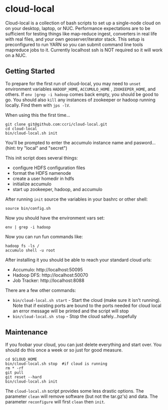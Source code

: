 # cloud-local

Cloud-local is a collection of bash scripts to set up a single-node cloud on on your desktop, laptop, or NUC. Performance expectations are to be sufficient for testing things like map-reduce ingest, converters in real life with real files, and your own geoserver/iterator stack. This setup is preconfigured to run YARN so you can submit command line tools mapreduce jobs to it. Currently localhost ssh is NOT required so it will work on a NUC. 

## Getting Started 

To prepare for the first run of cloud-local, you may need to `unset` environment variables `HADOOP_HOME`, `ACCUMULO_HOME` , `ZOOKEEPER_HOME`, and others. If `env |grep -i hadoop` comes back empty, you should be good to go. You should also `kill` any instances of zookeeper or hadoop running locally. Find them with `jps -lV`.

When using this the first time...

    git clone git@github.com:ccri/cloud-local.git
    cd cloud-local
    bin/cloud-local.sh init

You'll be prompted to enter the accumulo instance name and pasword...(hint: try "local" and "secret")

This init script does several things:
* configure HDFS configuration files
* format the HDFS namenode
* create a user homedir in hdfs
* initialize accumulo
* start up zookeeper, hadoop, and accumulo

After running `init` source the variables in your bashrc or other shell:

    source bin/config.sh

Now you should have the environment vars set:
    
    env | grep -i hadoop

Now you can run fun commands like:

    hadoop fs -ls /
    accumulo shell -u root 

After installing it you should be able to reach your standard cloud urls:

* Accumulo:    http://localhost:50095
* Hadoop DFS:  http://localhost:50070
* Job Tracker: http://localhost:8088

There are a few other commands:

* ```bin/cloud-local.sh start``` - Start the cloud (make sure it isn't running). Note that if existing ports are bound to the ports needed for cloud local an error message will be printed and the script will stop
* ```bin/cloud-local.sh stop``` - Stop the cloud safely...hopefully


## Maintenance

If you foobar your cloud, you can just delete everything and start over. You should do this once a week or so just for good measure.  

    cd $CLOUD_HOME
    bin/cloud-local.sh stop  #if cloud is running
    rm * -rf
    git pull
    git reset --hard
    bin/cloud-local.sh init

The `cloud-local.sh` script provides some less drastic options. The parameter `clean` will remove software (but not the tar.gz's) and data. The parameter `reconfigure` will first `clean` then `init`.
